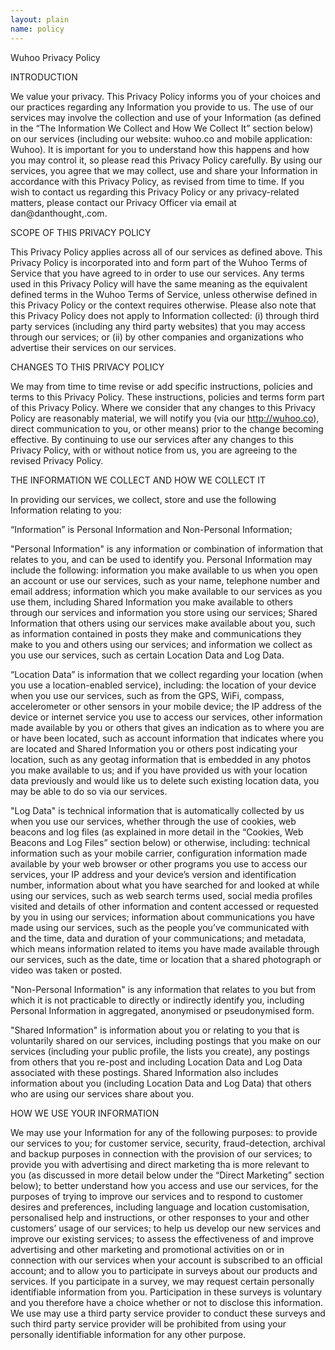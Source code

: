 ```yaml
---
layout: plain
name: policy
---
```


Wuhoo Privacy Policy

INTRODUCTION

We value your privacy. This Privacy Policy informs you of your choices and our practices regarding any Information you provide to us.  The use of our services may involve the collection and use of your Information (as defined in the “The Information We Collect and How We Collect It” section below) on our services (including our website: wuhoo.co and mobile application: Wuhoo). It is important for you to understand how this happens and how you may control it, so please read this Privacy Policy carefully.  By using our services, you agree that we may collect, use and share your Information in accordance with this Privacy Policy, as revised from time to time. If you wish to contact us regarding this Privacy Policy or any privacy-related matters, please contact our Privacy Officer via email at dan@danthought,.com.

SCOPE OF THIS PRIVACY POLICY

This Privacy Policy applies across all of our services as defined above.  This Privacy Policy is incorporated into and form part of the Wuhoo Terms of Service that you have agreed to in order to use our services. Any terms used in this Privacy Policy will have the same meaning as the equivalent defined terms in the Wuhoo Terms of Service, unless otherwise defined in this Privacy Policy or the context requires otherwise.  Please also note that this Privacy Policy does not apply to Information collected: (i) through third party services (including any third party websites) that you may access through our services; or (ii) by other companies and organizations who advertise their services on our services.

CHANGES TO THIS PRIVACY POLICY

We may from time to time revise or add specific instructions, policies and terms to this Privacy Policy. These instructions, policies and terms form part of this Privacy Policy. Where we consider that any changes to this Privacy Policy are reasonably material, we will notify you (via our http://wuhoo.co), direct communication to you, or other means) prior to the change becoming effective. By continuing to use our services after any changes to this Privacy Policy, with or without notice from us, you are agreeing to the revised Privacy Policy.

THE INFORMATION WE COLLECT AND HOW WE COLLECT IT

In providing our services, we collect, store and use the following Information relating to you:  

“Information” is Personal Information and Non-Personal Information;  

"Personal Information" is any information or combination of information that relates to you, and can be used to identify you. Personal Information may include the following:   information you make available to us when you open an account or use our services, such as your name, telephone number and email address;   information which you make available to our services as you use them, including Shared Information you make available to others through our services and information
you store using our services; Shared Information that others using our services make available about you, such as information contained in posts they make and communications they make to you and others using our services; and   information we collect as you use our services, such as certain Location Data and Log Data.

“Location Data” is information that we collect regarding your location (when you use a location-enabled service), including:   the location of your device when you use our services, such as from the GPS, WiFi, compass, accelerometer or other sensors in your mobile device;   the IP address of the device or internet service you use to access our services,  other information made available by you or others that gives an indication as to where you are or have been located, such as account information that indicates where you are located and Shared Information you or others post indicating your location, such as any geotag information that is embedded in any photos you make available to us; and  if you have provided us with your location data previously and would like us to delete such existing location data, you may be able to do so via our services.

"Log Data" is technical information that is automatically collected by us when you use our services, whether through the use of cookies, web beacons and log files (as explained in more detail in the “Cookies, Web Beacons and Log Files” section below) or otherwise, including:
 technical information such as your mobile carrier, configuration information made available by your web browser or other programs you use to access our services, your IP address and your device’s version and identification number, information about what you have searched for and looked at while using our services, such as web search terms used, social media profiles visited and details of other
information and content accessed or requested by you in using our services;   information about communications you have made using our services, such as the people you’ve communicated with and the time, data and duration of your communications; and   metadata, which means information related to items you have made available through our services, such as the date, time or location that a shared photograph or video was taken or posted.

"Non-Personal Information" is any information that relates to you but from which it is not practicable to directly or indirectly identify you, including Personal Information in aggregated, anonymised or pseudonymised form.

"Shared Information" is information about you or relating to you that is voluntarily shared on our services, including postings that you make on our services (including your public profile, the lists you create), any postings from others that you re-post and including Location Data and Log Data associated with these postings. Shared Information also includes information about you (including Location Data and Log Data) that others who are using our services share about you.

HOW WE USE YOUR INFORMATION

We may use your Information for any of the following purposes:   to provide our services to you;   for customer service, security, fraud-detection, archival and backup purposes in connection with the provision of our services;   to provide you with advertising and direct marketing tha is more relevant to you (as discussed in more detail below under the “Direct Marketing” section below);  to better understand how you access and use our services, for the purposes of trying to improve our services and to respond to customer desires and preferences, including language and location customisation, personalised help and instructions, or other responses to your and other customers’ usage of our services;  to help us develop our new services and improve our existing services;   to assess the effectiveness of and improve advertising and other marketing and promotional activities on or in connection with our services when your account is subscribed to an official account; and   to allow you to participate in surveys about our products and services. If you participate in a survey, we may request certain personally identifiable information from you. Participation in these surveys is voluntary and you therefore have a choice whether or not to disclose this information. We use may use a third party service provider to conduct these surveys and such third party service provider will be prohibited from using your personally identifiable information for any other purpose.
